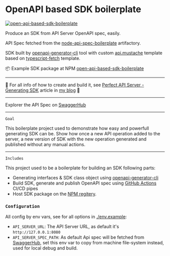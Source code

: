 # OpenAPI based SDK boilerplate

[![open-api-based-sdk-boilerplate](https://github.com/haimkastner/open-api-based-sdk-boilerplate/actions/workflows/release.yml/badge.svg?branch=main)](https://github.com/haimkastner/open-api-based-sdk-boilerplate/actions/workflows/release.yml)

Produce an SDK from API Server OpenAPI spec, easily.


API Spec fetched from the [node-api-spec-boilerplate](https://github.com/haimkastner/node-api-spec-boilerplate) artifactory.

SDK built by [openapi-generator-cli](https://github.com/OpenAPITools/openapi-generator-cli) tool with custom [api.mustache](./resources/openapi/templates/typescript-axios/api.mustache) template based on [typescript-fetch](https://github.com/swagger-api/swagger-codegen/blob/master/modules/swagger-codegen/src/main/resources/typescript-fetch/api.mustache) template.



📦 Example SDK package at NPM [open-api-based-sdk-boilerplate](https://www.npmjs.com/package/@haimkastner/open-api-based-sdk-boilerplate) 


---
📙 For all info of how to create and build it, see [Perfect API Server - Generating SDK](https://blog.castnet.club/en/blog/perfect-api-server-part-d) article in [my blog](https://blog.castnet.club/en) 📙

---

Explorer the API Spec on [SwaggerHub](https://app.swaggerhub.com/apis/haimkastner/node-api-spec-boilerplate)

---
`Goal`

This boilerplate project used to demonstrate how easy and powerfull generating SDK can be.
Show how once a new API operation added to the server, a new version of SDK with the new operation generated and published without any manual actions. 

---
`Includes`

This project used to be a boilerplate for building an SDK following parts:
* Generating interfaces & SDK class object using [openapi-generator-cli](https://github.com/OpenAPITools/openapi-generator-cli)
* Build SDK, generate and publish OpenAPI spec using [GitHub Actions](https://github.com/haimkastner/open-api-based-sdk-boilerplate/actions) CI/CD pipes
* Host SDK package on the [NPM regitery](https://www.npmjs.com/package/@haimkastner/open-api-based-sdk-boilerplate).


### `Configuration`

All config by env vars, see for all options in [./env.example](./.env.example):
* `API_SERVER_URL`: The API Server URL, as default it's `http://127.0.0.1:8080`   
* `API_SERVER_SPEC_PATH`: As default Api spec will be fetched from [SwaggerHub](https://app.swaggerhub.com/apis/haimkastner/node-api-spec-boilerplate), set this env var to copy from machine file-system instead, used for local debug and build.

